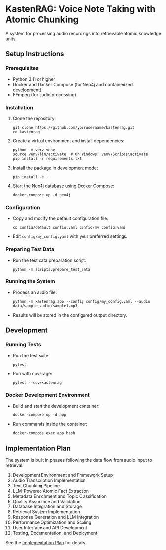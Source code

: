 # KastenRAG: Voice Note Taking with Atomic Chunking

A system for processing audio recordings into retrievable atomic knowledge units.

## Setup Instructions

### Prerequisites

- Python 3.11 or higher
- Docker and Docker Compose (for Neo4j and containerized development)
- FFmpeg (for audio processing)

### Installation

1. Clone the repository:
   ```
   git clone https://github.com/yourusername/kastenrag.git
   cd kastenrag
   ```

2. Create a virtual environment and install dependencies:
   ```
   python -m venv venv
   source venv/bin/activate  # On Windows: venv\Scripts\activate
   pip install -r requirements.txt
   ```

3. Install the package in development mode:
   ```
   pip install -e .
   ```

4. Start the Neo4j database using Docker Compose:
   ```
   docker-compose up -d neo4j
   ```

### Configuration

- Copy and modify the default configuration file:
  ```
  cp config/default_config.yaml config/my_config.yaml
  ```

- Edit `config/my_config.yaml` with your preferred settings.

### Preparing Test Data

- Run the test data preparation script:
  ```
  python -m scripts.prepare_test_data
  ```

### Running the System

- Process an audio file:
  ```
  python -m kastenrag.app --config config/my_config.yaml --audio data/sample_audio/sample1.mp3
  ```

- Results will be stored in the configured output directory.

## Development

### Running Tests

- Run the test suite:
  ```
  pytest
  ```

- Run with coverage:
  ```
  pytest --cov=kastenrag
  ```

### Docker Development Environment

- Build and start the development container:
  ```
  docker-compose up -d app
  ```

- Run commands inside the container:
  ```
  docker-compose exec app bash
  ```

## Implementation Plan

The system is built in phases following the data flow from audio input to retrieval:

1. Development Environment and Framework Setup
2. Audio Transcription Implementation
3. Text Chunking Pipeline
4. LLM-Powered Atomic Fact Extraction
5. Metadata Enrichment and Topic Classification
6. Quality Assurance and Validation
7. Database Integration and Storage
8. Retrieval System Implementation
9. Response Generation and LLM Integration
10. Performance Optimization and Scaling
11. User Interface and API Development
12. Testing, Documentation, and Deployment

See the [Implementation Plan](implementation_plan.md) for details.
